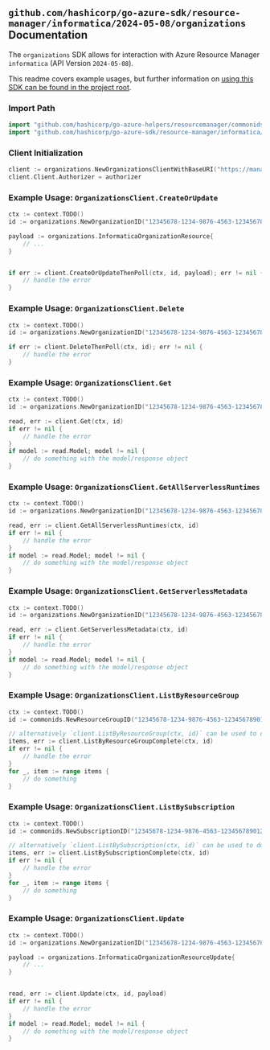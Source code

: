 
## `github.com/hashicorp/go-azure-sdk/resource-manager/informatica/2024-05-08/organizations` Documentation

The `organizations` SDK allows for interaction with Azure Resource Manager `informatica` (API Version `2024-05-08`).

This readme covers example usages, but further information on [using this SDK can be found in the project root](https://github.com/hashicorp/go-azure-sdk/tree/main/docs).

### Import Path

```go
import "github.com/hashicorp/go-azure-helpers/resourcemanager/commonids"
import "github.com/hashicorp/go-azure-sdk/resource-manager/informatica/2024-05-08/organizations"
```


### Client Initialization

```go
client := organizations.NewOrganizationsClientWithBaseURI("https://management.azure.com")
client.Client.Authorizer = authorizer
```


### Example Usage: `OrganizationsClient.CreateOrUpdate`

```go
ctx := context.TODO()
id := organizations.NewOrganizationID("12345678-1234-9876-4563-123456789012", "example-resource-group", "organizationName")

payload := organizations.InformaticaOrganizationResource{
	// ...
}


if err := client.CreateOrUpdateThenPoll(ctx, id, payload); err != nil {
	// handle the error
}
```


### Example Usage: `OrganizationsClient.Delete`

```go
ctx := context.TODO()
id := organizations.NewOrganizationID("12345678-1234-9876-4563-123456789012", "example-resource-group", "organizationName")

if err := client.DeleteThenPoll(ctx, id); err != nil {
	// handle the error
}
```


### Example Usage: `OrganizationsClient.Get`

```go
ctx := context.TODO()
id := organizations.NewOrganizationID("12345678-1234-9876-4563-123456789012", "example-resource-group", "organizationName")

read, err := client.Get(ctx, id)
if err != nil {
	// handle the error
}
if model := read.Model; model != nil {
	// do something with the model/response object
}
```


### Example Usage: `OrganizationsClient.GetAllServerlessRuntimes`

```go
ctx := context.TODO()
id := organizations.NewOrganizationID("12345678-1234-9876-4563-123456789012", "example-resource-group", "organizationName")

read, err := client.GetAllServerlessRuntimes(ctx, id)
if err != nil {
	// handle the error
}
if model := read.Model; model != nil {
	// do something with the model/response object
}
```


### Example Usage: `OrganizationsClient.GetServerlessMetadata`

```go
ctx := context.TODO()
id := organizations.NewOrganizationID("12345678-1234-9876-4563-123456789012", "example-resource-group", "organizationName")

read, err := client.GetServerlessMetadata(ctx, id)
if err != nil {
	// handle the error
}
if model := read.Model; model != nil {
	// do something with the model/response object
}
```


### Example Usage: `OrganizationsClient.ListByResourceGroup`

```go
ctx := context.TODO()
id := commonids.NewResourceGroupID("12345678-1234-9876-4563-123456789012", "example-resource-group")

// alternatively `client.ListByResourceGroup(ctx, id)` can be used to do batched pagination
items, err := client.ListByResourceGroupComplete(ctx, id)
if err != nil {
	// handle the error
}
for _, item := range items {
	// do something
}
```


### Example Usage: `OrganizationsClient.ListBySubscription`

```go
ctx := context.TODO()
id := commonids.NewSubscriptionID("12345678-1234-9876-4563-123456789012")

// alternatively `client.ListBySubscription(ctx, id)` can be used to do batched pagination
items, err := client.ListBySubscriptionComplete(ctx, id)
if err != nil {
	// handle the error
}
for _, item := range items {
	// do something
}
```


### Example Usage: `OrganizationsClient.Update`

```go
ctx := context.TODO()
id := organizations.NewOrganizationID("12345678-1234-9876-4563-123456789012", "example-resource-group", "organizationName")

payload := organizations.InformaticaOrganizationResourceUpdate{
	// ...
}


read, err := client.Update(ctx, id, payload)
if err != nil {
	// handle the error
}
if model := read.Model; model != nil {
	// do something with the model/response object
}
```
